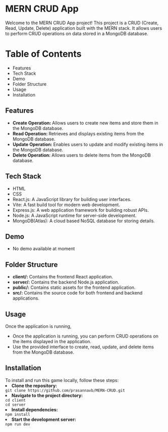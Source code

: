 # MERN CRUD App

<p>Welcome to the MERN CRUD App project! This project is a CRUD (Create, Read, Update, Delete) application built with the MERN stack. It allows users to perform CRUD operations on data stored in a MongoDB database.</p>

<h1>Table of Contents</h1>
<ul>
  <li>Features</li>
  <li>Tech Stack</li>
  <li>Demo</li>
  <li>Folder Structure</li>
  <li>Usage</li>
  <li>Installation</li>
</ul>

<h2>Features</h2>
<ul>
  <li><b>Create Operation:  </b>Allows users to create new items and store them in the MongoDB database.</li>
  <li><b>Read Operation:  </b>Retrieves and displays existing items from the MongoDB database.</li>
  <li><b>Update Operation: </b>  Enables users to update and modify existing items in the MongoDB database.</li>
  <li><b>Delete Operation:  </b> Allows users to delete items from the MongoDB database.</li>
</ul>

<h2>Tech Stack</h2>
<ul>
  <li>HTML</li>
  <li>CSS</li>
  <li>React.js: A JavaScript library for building user interfaces.</li>
  <li>Vite: A fast build tool for modern web development.</li>
  <li>Express.js: A web application framework for building robust APIs.</li>
  <li>Node.js: A JavaScript runtime for server-side development.</li>
  <li>MongoDB(Atlas): A cloud based NoSQL database for storing details.</li>
</ul>

<h2>Demo</h2>
<ul>
  <li>No demo available at moment</li>
</ul>

<h2>Folder Structure</h2>
<ul>
  <li><b>client/:</b> Contains the frontend React application.</li>
  <li><b>server/:</b> Contains the backend Node.js application.</li>
  <li><b>public/:</b> Contains static assets for the frontend application.</li>
  <li><b>src/:</b> Contains the source code for both frontend and backend applications.</li>
</ul>

<h2>Usage</h2>
<p>Once the application is running,</p>
  <ul>
    <li>Once the application is running, you can perform CRUD operations on the items displayed in the application.</li>
    <li>Use the provided interface to create, read, update, and delete items from the MongoDB database.</li>
  </ul>


<h2>Installation</h2>
<span>To install and run this game locally, follow these steps:</span>
<li><b>Clone the repository:</b></li>
<code>git clone https://github.com/prasannavb/MERN-CRUD.git</code><br/>
<li><b>Navigate to the project directory:</b></li>
<code>cd client</code><br/>
<code>cd server</code><br/><li><b>Install dependencies:</b></li>
<code>npm install</code><br/>
<li><b>Start the development server:</b></li>
<code>npm run dev</code><br/>
